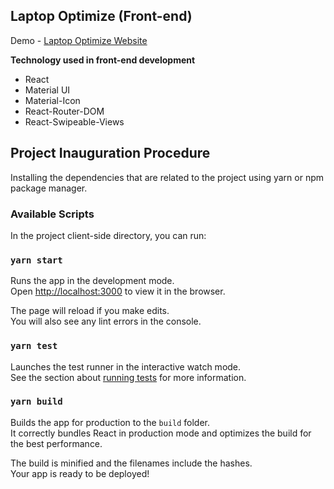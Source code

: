## Laptop Optimize (Front-end)

Demo - [Laptop Optimize Website](https://minhaj-laptopoptimize.web.app)

**Technology used in front-end development**

- React
- Material UI
- Material-Icon
- React-Router-DOM
- React-Swipeable-Views

## Project Inauguration Procedure

Installing the dependencies that are related to the project using yarn or npm package manager.

### Available Scripts

In the project client-side directory, you can run:

### `yarn start`

Runs the app in the development mode.\
Open [http://localhost:3000](http://localhost:3000) to view it in the browser.

The page will reload if you make edits.\
You will also see any lint errors in the console.

### `yarn test`

Launches the test runner in the interactive watch mode.\
See the section about [running tests](https://facebook.github.io/create-react-app/docs/running-tests) for more information.

### `yarn build`

Builds the app for production to the `build` folder.\
It correctly bundles React in production mode and optimizes the build for the best performance.

The build is minified and the filenames include the hashes.\
Your app is ready to be deployed!
